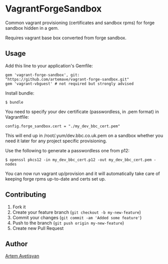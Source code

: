 # VagrantForgeSandbox

Common vagrant provisioning (certificates and sandbox rpms) for forge sandbox hidden in a gem. 

Requires vagrant base box converted from forge sandbox.

## Usage

Add this line to your application's Gemfile:

    gem 'vagrant-forge-sandbox', git: "https://github.com/artemave/vagrant-forge-sandbox.git"
    gem 'vagrant-vbguest' # not required but strongly advised

Install bundle:

    $ bundle

You need to specify your dev certificate (passwordless, in .pem format) in Vagrantfile:

    config.forge_sandbox.cert = "./my_dev_bbc_cert.pem"

This will end up in /root/.yum/dev.bbc.co.uk.pem on a sandbox whether you need it later for any project specific provisioning.

Use the following to generate a passwordless one from p12:
  
    $ openssl pkcs12 -in my_dev_bbc_cert.p12 -out my_dev_bbc_cert.pem -nodes

You can now run vagrant up/provision and it will automatically take care of keeping forge rpms up-to-date and certs set up.

## Contributing

1. Fork it
2. Create your feature branch (`git checkout -b my-new-feature`)
3. Commit your changes (`git commit -am 'Added some feature'`)
4. Push to the branch (`git push origin my-new-feature`)
5. Create new Pull Request

## Author

[Artem Avetisyan](https://github.com/artemave)
